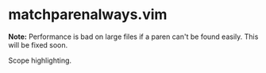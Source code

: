 matchparenalways.vim
====================

**Note:** Performance is bad on large files if a paren can't be found easily. This will be fixed soon.

Scope highlighting.
